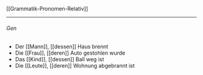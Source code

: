 [[Grammatik-Pronomen-Relativ]]

---

###### Gen
- Der [[Mann]], [[dessen]] Haus brennt
- Die [[Frau]], [[deren]] Auto gestohlen wurde
- Das [[Kind]], [[dessen]] Ball weg ist
- Die [[Leute]], [[deren]] Wohnung abgebrannt ist